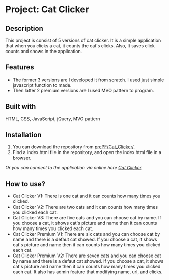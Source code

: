 # Project: Cat Clicker

## Description

This project is consist of 5 versions of cat clicker. It is a simple application that when you clicks a cat, it counts the cat's clicks. Also, It saves click counts and shows in the application. 

## Features

  - The former 3 versions are I developed it from scratch. I used just simple javascript function to made. 
  - Then latter 2 premium versions are I used MVO pattern to program.

## Built with

HTML, CSS, JavaScript, jQuery, MVO pattern

## Installation

1. You can download the repository from
[prePF/Cat_Clicker/](https://github.com/leiachung41/prePF/tree/master/Cat_Clicker/).
2. Find a index.html file in the repository, and open the index.html file in a browser.

*Or you can connect to the application via online here [Cat Clicker](https://leiachung41.github.io/prePF/Cat_Clicker/index.html).*

## How to use?
  - Cat Clicker V1: There is one cat and it can counts how many times you clicked.
  - Cat Clicker V2: There are two cats and it can counts how many times you clicked each cat.
  - Cat Clicker V3: There are five cats and you can choose cat by name. If you choose a cat, it shows cat's picture and name then it can counts how many times you clicked each cat.
  - Cat Clicker Premium V1: There are six cats and you can choose cat by name and there is a defaut cat showed. If you choose a cat, it shows cat's picture and name then it can counts how many times you clicked each cat. 
  - Cat Clicker Premium V2: There are seven cats and you can choose cat by name and there is a defaut cat showed. If you choose a cat, it shows cat's picture and name then it can counts how many times you clicked each cat. It also has admin feature that modifying name, url, and clicks.
